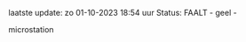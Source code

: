 laatste update: 
zo 01-10-2023 18:54   uur 
Status: FAALT - geel - 
<div class="service Y">microstation</div>
